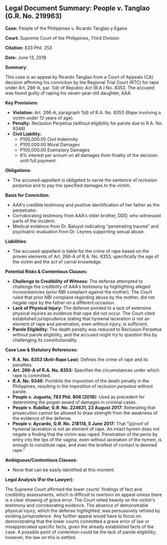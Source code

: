 ## Legal Document Summary: People v. Tanglao (G.R. No. 219963)

**Case:** People of the Philippines v. Ricardo Tanglao y Egana

**Court:** Supreme Court of the Philippines, Third Division

**Citation:** 833 Phil. 253

**Date:** June 13, 2018

**Summary:**

This case is an appeal by Ricardo Tanglao from a Court of Appeals (CA) decision affirming his conviction by the Regional Trial Court (RTC) for rape under Art. 266-A, par. 1(d) of Republic Act (R.A.) No. 8353. The accused was found guilty of raping his seven-year-old daughter, AAA.

**Key Provisions:**

*   **Violation:** Art. 266-A, paragraph 1(d) of R.A. No. 8353 (Rape involving a victim under 12 years of age).
*   **Penalty:** Reclusion Perpetua (without eligibility for parole due to R.A. No. 9346)
*   **Civil Liability:**
    *   P100,000.00 Civil Indemnity
    *   P100,000.00 Moral Damages
    *   P100,000.00 Exemplary Damages
    *   6% interest per annum on all damages from finality of the decision until full payment.

**Obligations:**

*   The accused-appellant is obligated to serve the sentence of *reclusion perpetua* and to pay the specified damages to the victim.

**Basis for Conviction:**

*   AAA's credible testimony and positive identification of her father as the perpetrator.
*   Corroborating testimony from AAA's older brother, DDD, who witnessed parts of the incident.
*   Medical evidence from Dr. Baluyot indicating "penetrating trauma" and psychiatric evaluation from Dr. Leynes supporting sexual abuse.

**Liabilities:**

*   The accused-appellant is liable for the crime of rape based on the proven elements of Art. 266-A of R.A. No. 8353, specifically the age of the victim and the act of carnal knowledge.

**Potential Risks & Contentious Clauses:**

*   **Challenge to Credibility of Witness:** The defense attempted to challenge the credibility of AAA's testimony by highlighting alleged inconsistencies (prior NBI complaint against the mother). The Court ruled that prior NBI complaint regarding abuse by the mother, did not negate rape by the father on a different occasion.
*   **Lack of Physical Injury:** The defense pointed to a lack of extensive physical injuries as evidence that rape did not occur. The Court cited established jurisprudence stating that hymenal laceration is not an element of rape and penetration, even without injury, is sufficient.
*   **Parole Eligibility:**  The death penalty was reduced to Reclusion Perpetua without parole eligibility, and the accused might try to question this by challenging its constitutionality.

**Case Law & Statutory References:**

*   **R.A. No. 8353 (Anti-Rape Law):** Defines the crime of rape and its penalties.
*   **Art. 266-A of R.A. No. 8353:** Specifies the circumstances under which rape is committed.
*   **R.A. No. 9346:** Prohibits the imposition of the death penalty in the Philippines, resulting in the imposition of *reclusion perpetua* without parole.
*   **People v. Jugueta, 783 Phil. 806 (2016):** Used as precedent for determining the proper award of damages in criminal cases.
*   **People v. Rubillar, G.R. No. 224631, 23 August 2017:** Reiterating that prosecution cannot be allowed to draw strength from the weakness of the evidence of the defense.
*   **People v. Aycardo, G.R. No. 218114, 5 June 2017:**  That "[p]roof of hymenal laceration is not an element of rape. An intact hymen does not negate a finding that the victim was raped. Penetration of the penis by entry into the lips of the vagina, even without laceration of the hymen, is enough to constitute rape, and even the briefest of contact is deemed rape."

**Ambiguous/Contentious Clauses:**

*   None that can be easily identified at this moment.

**Legal Analysis (For the Lawyer):**

The Supreme Court affirmed the lower courts' findings of fact and credibility assessments, which is difficult to overturn on appeal unless there is a clear showing of grave error. The Court relied heavily on the victim's testimony and corroborating evidence.  The absence of demonstrable physical injury, which the defense highlighted, was persuasively refuted by existing jurisprudence.  Any further appeal would have to focus on demonstrating that the lower courts committed a grave error of law or misappreciated specific facts, given the already established facts of the case. A possible point of contention could be the lack of parole eligibility; however, the law on this is settled.
